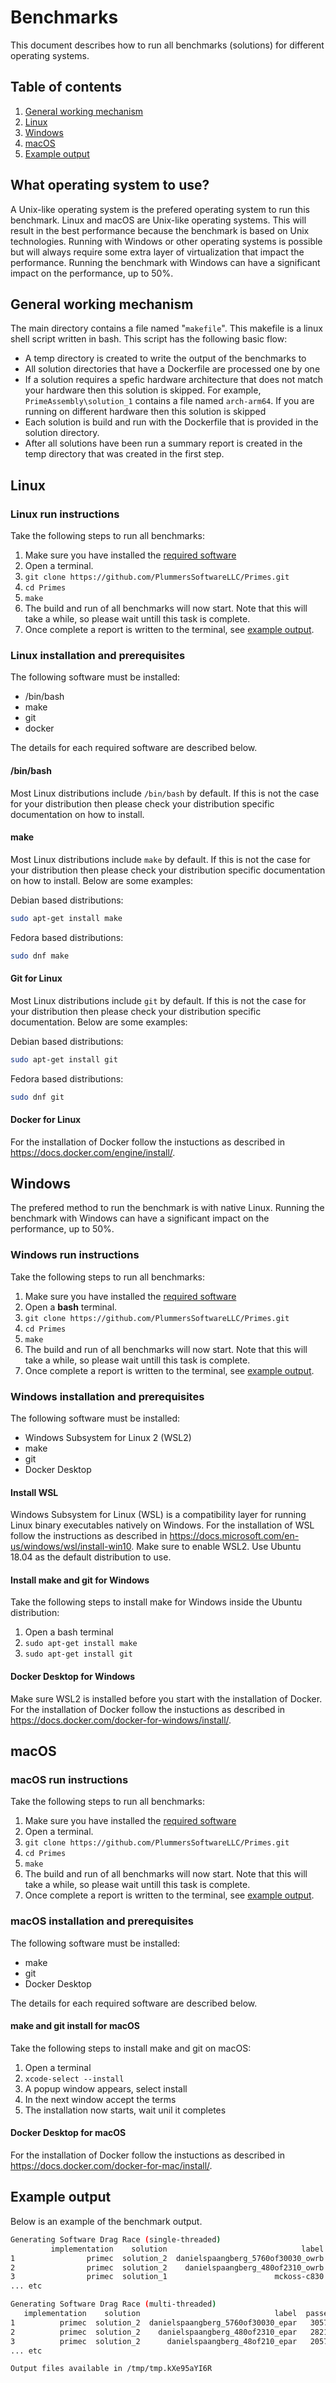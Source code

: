 # Benchmarks

This document describes how to run all benchmarks (solutions) for different operating systems.

## Table of contents

1. [General working mechanism](#general-working-mechanism)
2. [Linux](#linux)
3. [Windows](#windows)
4. [macOS](#mac-os)
5. [Example output](#example-output)

## What operating system to use?

A Unix-like operating system is the prefered operating system to run this benchmark. Linux and macOS are Unix-like operating systems. This will result in the best performance because the benchmark is based on Unix technologies. Running with Windows or other operating systems is possible but will always require some extra layer of virtualization that impact the performance. Running the benchmark with Windows can have a significant impact on the performance, up to 50%.

## General working mechanism

The main directory contains a file named "```makefile```". This makefile is a linux shell script written in bash. This script has the following basic flow:

- A temp directory is created to write the output of the benchmarks to
- All solution directories that have a Dockerfile are processed one by one
- If a solution requires a spefic hardware architecture that does not match your hardware then this solution is skipped. For example, ```PrimeAssembly\solution_1``` contains a file named ```arch-arm64```. If you are running on different hardware then this solution is skipped
- Each solution is build and run with the Dockerfile that is provided in the solution directory.
- After all solutions have been run a summary report is created in the temp directory that was created in the first step.

## Linux

### Linux run instructions

Take the following steps to run all benchmarks:

1. Make sure you have installed the [required software](#linux-installation-and-prerequisites)
2. Open a terminal.
3. ```git clone https://github.com/PlummersSoftwareLLC/Primes.git```
4. ```cd Primes```
5. ```make```
6. The build and run of all benchmarks will now start. Note that this will take a while, so please wait untill this task is complete.
7. Once complete a report is written to the terminal, see [example output](#example-output).

### Linux installation and prerequisites

The following software must be installed:

- /bin/bash
- make
- git
- docker

The details for each required software are described below.

#### **/bin/bash**

Most Linux distributions include ```/bin/bash``` by default. If this is not the case for your distribution then please check your distribution specific documentation on how to install.

#### **make**

Most Linux distributions include ```make``` by default. If this is not the case for your distribution then please check your distribution specific documentation on how to install. Below are some examples:

Debian based distributions:

```bash
sudo apt-get install make
```

Fedora based distributions:

```bash
sudo dnf make
```

#### **Git for Linux**

Most Linux distributions include ```git``` by default. If this is not the case for your distribution then please check your distribution specific documentation. Below are some examples:

Debian based distributions:

```bash
sudo apt-get install git
```

Fedora based distributions:

```bash
sudo dnf git
```

#### **Docker for Linux**

For the installation of Docker follow the instuctions as described in <https://docs.docker.com/engine/install/>.

## Windows

The prefered method to run the benchmark is with native Linux. Running the benchmark with Windows can have a significant impact on the performance, up to 50%.

### Windows run instructions

Take the following steps to run all benchmarks:

1. Make sure you have installed the [required software](#windows-installation-and-prerequisites)
2. Open a **bash** terminal.
3. ```git clone https://github.com/PlummersSoftwareLLC/Primes.git```
4. ```cd Primes```
5. ```make```
6. The build and run of all benchmarks will now start. Note that this will take a while, so please wait untill this task is complete.
7. Once complete a report is written to the terminal, see [example output](#example-output).

### Windows installation and prerequisites

The following software must be installed:

- Windows Subsystem for Linux 2 (WSL2)
- make
- git
- Docker Desktop

#### **Install WSL**

Windows Subsystem for Linux (WSL) is a compatibility layer for running Linux binary executables natively on Windows. For the installation of WSL follow the instructions as described in <https://docs.microsoft.com/en-us/windows/wsl/install-win10>. Make sure to enable WSL2. Use Ubuntu 18.04 as the default distribution to use.

#### **Install make and git for Windows**

Take the following steps to install make for Windows inside the Ubuntu distribution:

1. Open a bash terminal
2. ```sudo apt-get install make```
3. ```sudo apt-get install git```

#### **Docker Desktop for Windows**

Make sure WSL2 is installed before you start with the installation of Docker.
For the installation of Docker follow the instuctions as described in <https://docs.docker.com/docker-for-windows/install/>.

## macOS

### macOS run instructions

Take the following steps to run all benchmarks:

1. Make sure you have installed the [required software](#mac-os-installation-and-prerequisites)
2. Open a terminal.
3. ```git clone https://github.com/PlummersSoftwareLLC/Primes.git```
4. ```cd Primes```
5. ```make```
6. The build and run of all benchmarks will now start. Note that this will take a while, so please wait untill this task is complete.
7. Once complete a report is written to the terminal, see [example output](#example-output).

### macOS installation and prerequisites

The following software must be installed:

- make
- git
- Docker Desktop

The details for each required software are described below.

#### **make and git install for macOS**

Take the following steps to install make and git on macOS:

1. Open a terminal
2. ```xcode-select --install```
3. A popup window appears, select install
4. In the next window accept the terms
5. The installation now starts, wait unil it completes

#### **Docker Desktop for macOS**

For the installation of Docker follow the instuctions as described in <https://docs.docker.com/docker-for-mac/install/>.

## Example output

Below is an example of the benchmark output.

```bash
Generating Software Drag Race (single-threaded)
         implementation    solution                              label  passes    duration  threads  passes_per_second
1                primec  solution_2  danielspaangberg_5760of30030_owrb   13471    5.014557        1        2686.378877
2                primec  solution_2    danielspaangberg_480of2310_owrb   11037    5.016852        1        2199.985170
3                primec  solution_1                        mckoss-c830   10716    5.000000        1        2143.200000
... etc

Generating Software Drag Race (multi-threaded)
   implementation    solution                              label  passes  duration  threads  passes_per_second
1          primec  solution_2  danielspaangberg_5760of30030_epar   30572  5.015792        4        1523.787270
2          primec  solution_2    danielspaangberg_480of2310_epar   28214  5.030535        4        1402.137148
3          primec  solution_2      danielspaangberg_48of210_epar   20572  5.001535        4        1028.284317
... etc

Output files available in /tmp/tmp.kXe95aYI6R
```

